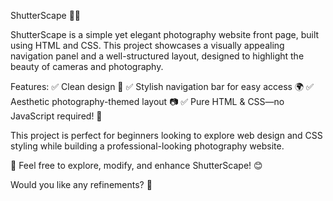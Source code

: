 ShutterScape 📸✨

ShutterScape is a simple yet elegant photography website front page, built using HTML and CSS. This project showcases a visually appealing navigation panel and a well-structured layout, designed to highlight the beauty of cameras and photography.

Features:
✅ Clean design 🎨
✅ Stylish navigation bar for easy access 🌍
✅ Aesthetic photography-themed layout 📷
✅ Pure HTML & CSS—no JavaScript required! 🚀

This project is perfect for beginners looking to explore web design and CSS styling while building a professional-looking photography website.

🔗 Feel free to explore, modify, and enhance ShutterScape! 😊

Would you like any refinements? 🚀
